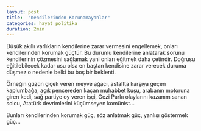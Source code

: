 ```yaml
---
layout: post
title:  "Kendilerinden Korunamayanlar"
categories: hayat politika
duration: 2min
---
```


Düşük akıllı varlıkların kendilerine zarar vermesini engellemek, onları kendilerinden korumak güçtür. Bu durumu kendilerine anlatarak sorunu kendilerinin çözmesini sağlamak yani onları eğitmek daha çetindir. Doğrusu eğitilebilecek kadar usu olsa en baştan kendisine zarar verecek duruma düşmez o nedenle belki bu boş bir beklenti.

Örneğin güzün çiçek veren meyve ağacı, asfaltta karşıya geçen kaplumbağa, açık pencereden kaçan muhabbet kuşu, arabanın motoruna giren kedi, sağ partiye oy veren işçi, Gezi Parkı olaylarını kazanım sanan solcu, Atatürk devrimlerini küçümseyen komünist...

Bunları kendilerinden korumak güç, söz anlatmak güç, yanlışı göstermek güç...
